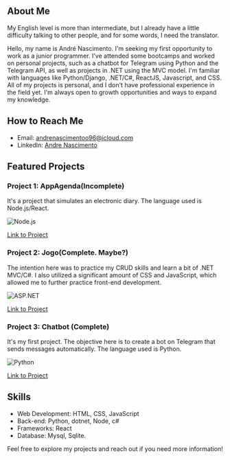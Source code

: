 ## About Me


My English level is more than intermediate, but I already have a little difficulty talking to other people, and for some words, I need the translator.


Hello, my name is André Nascimento. I'm seeking my first opportunity to work as a junior programmer. I've attended some bootcamps and worked on personal projects, such as a chatbot for Telegram using Python and the Telegram API, as well as projects in .NET using the MVC model. I'm familiar with languages like Python/Django, .NET/C#, ReactJS, Javascript, and CSS. All of my projects is personal, and I don't have professional experience in the field yet. I'm always open to growth opportunities and ways to expand my knowledge.

## How to Reach Me

- Email: andrenascimentoo96@icloud.com
- LinkedIn: [Andre Nascimento](https://www.linkedin.com/in/andre-nascimento-281bb225b/edit/forms/intro/new/?profileFormEntryPoint=PROFILE_SECTION)

## Featured Projects

### Project 1: AppAgenda(Incomplete)
It's a project that simulates an electronic diary. The language used is Node.js/React.

![Node.js](https://img.shields.io/badge/Node.js-React-brightgreen)

[Link to Project](https://github.com/amarallandre/AppAgenda)

### Project 2: Jogo(Complete. Maybe?)
The intention here was to practice my CRUD skills and learn a bit of .NET MVC/C#. I also utilized a significant amount of CSS and JavaScript, which allowed me to further practice front-end development.


![ASP.NET](https://img.shields.io/badge/dotnet-C%23-brightgreen)

[Link to Project](https://github.com/amarallandre/Jogo)

### Project 3: Chatbot (Complete)
It's my first project. The objective here is to create a bot on Telegram that sends messages automatically. The language used is Python.

![Python](https://img.shields.io/badge/Python-brightgreen)

[Link to Project](https://github.com/amarallandre/Chatbot/)

## Skills

- Web Development: HTML, CSS, JavaScript
- Back-end: Python, dotnet, Node, c#
- Frameworks: React 
- Database: Mysql, Sqlite.



Feel free to explore my projects and reach out if you need more information!
